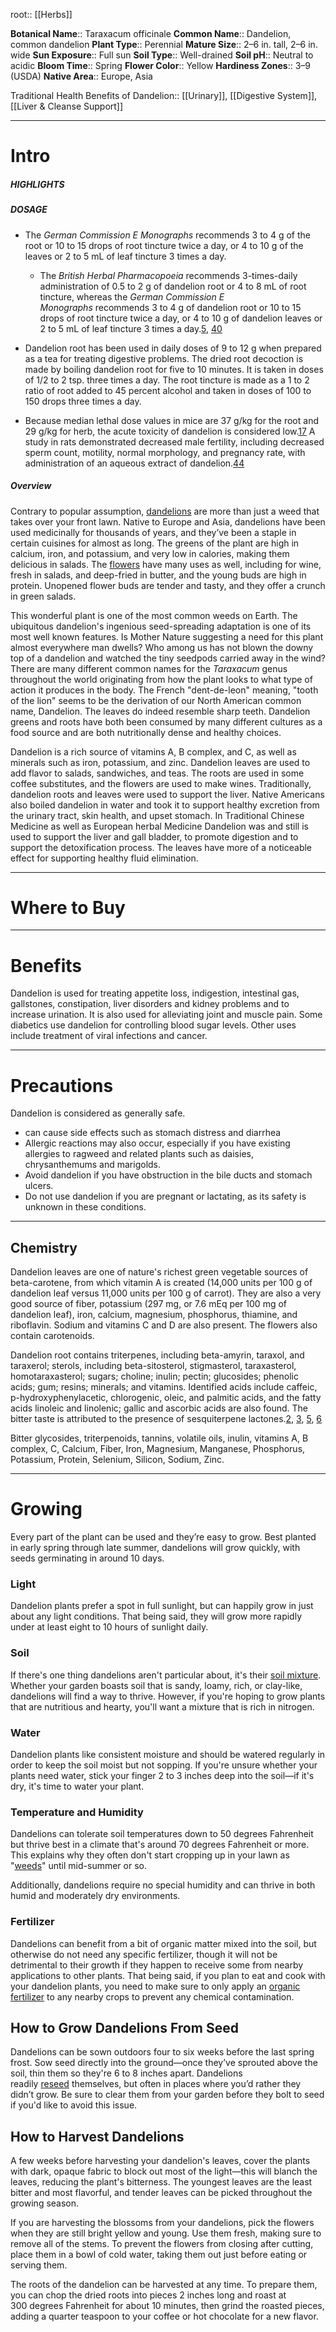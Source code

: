 root:: [[Herbs]]

**Botanical Name**:: Taraxacum officinale
**Common Name**:: Dandelion, common dandelion
**Plant Type**:: Perennial
**Mature Size**:: 2–6 in. tall, 2–6 in. wide
**Sun Exposure**:: Full sun
**Soil Type**:: Well-drained
**Soil pH**:: Neutral to acidic
**Bloom Time**:: Spring
**Flower Color**:: Yellow
**Hardiness Zones**:: 3–9 (USDA)
**Native Area**:: Europe, Asia

Traditional Health Benefits of Dandelion:: [[Urinary]], [[Digestive System]], [[Liver & Cleanse Support]]

---


# Intro

##### HIGHLIGHTS



##### DOSAGE

- The _German Commission E Monographs_ recommends 3 to 4 g of the root or 10 to 15 drops of root tincture twice a day, or 4 to 10 g of the leaves or 2 to 5 mL of leaf tincture 3 times a day.
	- The _British Herbal Pharmacopoeia_ recommends 3-times-daily administration of 0.5 to 2 g of dandelion root or 4 to 8 mL of root tincture, whereas the _German Commission E Monographs_ recommends 3 to 4 g of dandelion root or 10 to 15 drops of root tincture twice a day, or 4 to 10 g of dandelion leaves or 2 to 5 mL of leaf tincture 3 times a day.[5](https://www.drugs.com/npp/dandelion.html#fandc-np5109.b5), [40](https://www.drugs.com/npp/dandelion.html#fandc-np5109.b40)

- Dandelion root has been used in daily doses of 9 to 12 g when prepared as a tea for treating digestive problems. The dried root decoction is made by boiling dandelion root for five to 10 minutes. It is taken in doses of 1/2 to 2 tsp. three times a day. The root tincture is made as a 1 to 2 ratio of root added to 45 percent alcohol and taken in doses of 100 to 150 drops three times a day.
- Because median lethal dose values in mice are 37 g/kg for the root and 29 g/kg for herb, the acute toxicity of dandelion is considered low.[17](https://www.drugs.com/npp/dandelion.html#fandc-np5109.b17) A study in rats demonstrated decreased male fertility, including decreased sperm count, motility, normal morphology, and pregnancy rate, with administration of an aqueous extract of dandelion.[44](https://www.drugs.com/npp/dandelion.html#fandc-np5109.b44)

##### Overview

Contrary to popular assumption, [dandelions](https://www.thespruce.com/how-to-control-dandelions-2132927) are more than just a weed that takes over your front lawn. Native to Europe and Asia, dandelions have been used medicinally for thousands of years, and they’ve been a staple in certain cuisines for almost as long. The greens of the plant are high in calcium, iron, and potassium, and very low in calories, making them delicious in salads. The [flowers](https://www.thespruce.com/edible-flowers-1403398) have many uses as well, including for wine, fresh in salads, and deep-fried in butter, and the young buds are high in protein. Unopened flower buds are tender and tasty, and they offer a crunch in green salads.

This wonderful plant is one of the most common weeds on Earth. The ubiquitous dandelion's ingenious seed-spreading adaptation is one of its most well known features. Is Mother Nature suggesting a need for this plant almost everywhere man dwells? Who among us has not blown the downy top of a dandelion and watched the tiny seedpods carried away in the wind? There are many different common names for the _Taraxacum_ genus throughout the world originating from how the plant looks to what type of action it produces in the body. The French "dent-de-leon" meaning, "tooth of the lion" seems to be the derivation of our North American common name, Dandelion. The leaves do indeed resemble sharp teeth. Dandelion greens and roots have both been consumed by many different cultures as a food source and are both nutritionally dense and healthy choices.

Dandelion is a rich source of vitamins A, B complex, and C, as well as minerals such as iron, potassium, and zinc. Dandelion leaves are used to add flavor to salads, sandwiches, and teas. The roots are used in some coffee substitutes, and the flowers are used to make wines. Traditionally, dandelion roots and leaves were used to support the liver. Native Americans also boiled dandelion in water and took it to support healthy excretion from the urinary tract, skin health, and upset stomach. In Traditional Chinese Medicine as well as European herbal Medicine Dandelion was and still is used to support the liver and gall bladder, to promote digestion and to support the detoxification process. The leaves have more of a noticeable effect for supporting healthy fluid elimination.

---

# Where to Buy



--- 

# Benefits

Dandelion is used for treating appetite loss, indigestion, intestinal gas, gallstones, constipation, liver disorders and kidney problems and to increase urination. It is also used for alleviating joint and muscle pain. Some diabetics use dandelion for controlling blood sugar levels. Other uses include treatment of viral infections and cancer.




---

# Precautions

Dandelion is considered as generally safe.
- can cause side effects such as stomach distress and diarrhea
- Allergic reactions may also occur, especially if you have existing allergies to ragweed and related plants such as daisies, chrysanthemums and marigolds.
- Avoid dandelion if you have obstruction in the bile ducts and stomach ulcers. 
- Do not use dandelion if you are pregnant or lactating, as its safety is unknown in these conditions.

---

## Chemistry

Dandelion leaves are one of nature's richest green vegetable sources of beta-carotene, from which vitamin A is created (14,000 units per 100 g of dandelion leaf versus 11,000 units per 100 g of carrot). They are also a very good source of fiber, potassium (297 mg, or 7.6 mEq per 100 mg of dandelion leaf), iron, calcium, magnesium, phosphorus, thiamine, and riboflavin. Sodium and vitamins C and D are also present. The flowers also contain carotenoids.

Dandelion root contains triterpenes, including beta-amyrin, taraxol, and taraxerol; sterols, including beta-sitosterol, stigmasterol, taraxasterol, homotaraxasterol; sugars; choline; inulin; pectin; glucosides; phenolic acids; gum; resins; minerals; and vitamins. Identified acids include caffeic, p-hydroxyphenylacetic, chlorogenic, oleic, and palmitic acids, and the fatty acids linoleic and linolenic; gallic and ascorbic acids are also found. The bitter taste is attributed to the presence of sesquiterpene lactones.[2](https://www.drugs.com/npp/dandelion.html#fandc-np5109.b2), [3](https://www.drugs.com/npp/dandelion.html#fandc-np5109.b3), [5](https://www.drugs.com/npp/dandelion.html#fandc-np5109.b5), [6](https://www.drugs.com/npp/dandelion.html#fandc-np5109.b6)

Bitter glycosides, triterpenoids, tannins, volatile oils, inulin, vitamins A, B complex, C, Calcium, Fiber, Iron, Magnesium, Manganese, Phosphorus, Potassium, Protein, Selenium, Silicon, Sodium, Zinc.


---

# Growing

Every part of the plant can be used and they’re easy to grow. Best planted in early spring through late summer, dandelions will grow quickly, with seeds germinating in around 10 days.

### Light

Dandelion plants prefer a spot in full sunlight, but can happily grow in just about any light conditions. That being said, they will grow more rapidly under at least eight to 10 hours of sunlight daily.

### Soil

If there's one thing dandelions aren't particular about, it's their [soil mixture](https://www.thespruce.com/how-do-i-find-out-my-soil-type-2130788). Whether your garden boasts soil that is sandy, loamy, rich, or clay-like, dandelions will find a way to thrive. However, if you're hoping to grow plants that are nutritious and hearty, you'll want a mixture that is rich in nitrogen.

### Water

Dandelion plants like consistent moisture and should be watered regularly in order to keep the soil moist but not sopping. If you're unsure whether your plants need water, stick your finger 2 to 3 inches deep into the soil—if it's dry, it's time to water your plant.

### Temperature and Humidity

Dandelions can tolerate soil temperatures down to 50 degrees Fahrenheit but thrive best in a climate that's around 70 degrees Fahrenheit or more. This explains why they often don't start cropping up in your lawn as "[weeds](https://www.thespruce.com/common-lawn-weeds-2132462)" until mid-summer or so.

Additionally, dandelions require no special humidity and can thrive in both humid and moderately dry environments.

### Fertilizer

Dandelions can benefit from a bit of organic matter mixed into the soil, but otherwise do not need any specific fertilizer, though it will not be detrimental to their growth if they happen to receive some from nearby applications to other plants. That being said, if you plan to eat and cook with your dandelion plants, you need to make sure to only apply an [organic fertilizer](https://www.thespruce.com/fish-emulsion-as-organic-fertilizer-2539760) to any nearby crops to prevent any chemical contamination.

## How to Grow Dandelions From Seed

Dandelions can be sown outdoors four to six weeks before the last spring frost. Sow seed directly into the ground—once they’ve sprouted above the soil, thin them so they're 6 to 8 inches apart. Dandelions readily [reseed](https://www.thespruce.com/best-self-sowing-annual-flowers-4145063) themselves, but often in places where you’d rather they didn’t grow. Be sure to clear them from your garden before they bolt to seed if you'd like to avoid this issue.

## How to Harvest Dandelions

A few weeks before harvesting your dandelion's leaves, cover the plants with dark, opaque fabric to block out most of the light—this will blanch the leaves, reducing the plant's bitterness. The youngest leaves are the least bitter and most flavorful, and tender leaves can be picked throughout the growing season.

If you are harvesting the blossoms from your dandelions, pick the flowers when they are still bright yellow and young. Use them fresh, making sure to remove all of the stems. To prevent the flowers from closing after cutting, place them in a bowl of cold water, taking them out just before eating or serving them.

The roots of the dandelion can be harvested at any time. To prepare them, you can chop the dried roots into pieces 2 inches long and roast at 300 degrees Fahrenheit for about 10 minutes, then grind the roasted pieces, adding a quarter teaspoon to your coffee or hot chocolate for a new flavor.